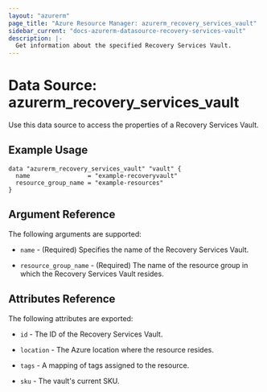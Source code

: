```yaml
---
layout: "azurerm"
page_title: "Azure Resource Manager: azurerm_recovery_services_vault"
sidebar_current: "docs-azurerm-datasource-recovery-services-vault"
description: |-
  Get information about the specified Recovery Services Vault.
---
```


# Data Source: azurerm_recovery_services_vault

Use this data source to access the properties of a Recovery Services Vault.

## Example Usage

```hcl
data "azurerm_recovery_services_vault" "vault" {
  name                = "example-recoveryvault"
  resource_group_name = "example-resources"
}
```

## Argument Reference

The following arguments are supported:

* `name` - (Required) Specifies the name of the Recovery Services Vault.

* `resource_group_name` - (Required) The name of the resource group in which the Recovery Services Vault resides.

## Attributes Reference

The following attributes are exported:

* `id` - The ID of the Recovery Services Vault.

* `location` - The Azure location where the resource resides.

* `tags` - A mapping of tags assigned to the resource.

* `sku` - The vault's current SKU.
